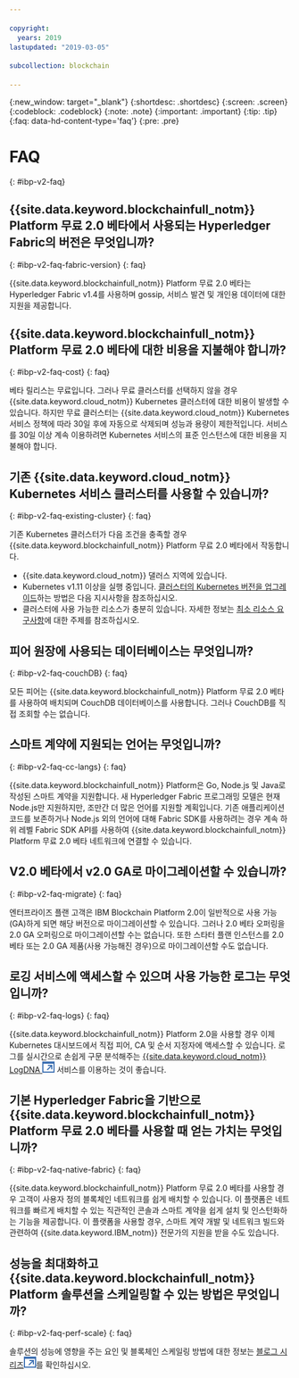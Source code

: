 ```yaml
---

copyright:
  years: 2019
lastupdated: "2019-03-05"

subcollection: blockchain

---
```



{:new_window: target="_blank"}
{:shortdesc: .shortdesc}
{:screen: .screen}
{:codeblock: .codeblock}
{:note: .note}
{:important: .important}
{:tip: .tip}
{:faq: data-hd-content-type='faq'}
{:pre: .pre}

# FAQ
{: #ibp-v2-faq}

## {{site.data.keyword.blockchainfull_notm}} Platform 무료 2.0 베타에서 사용되는 Hyperledger Fabric의 버전은 무엇입니까? 
{: #ibp-v2-faq-fabric-version}
{: faq}

{{site.data.keyword.blockchainfull_notm}} Platform 무료 2.0 베타는 Hyperledger Fabric v1.4를 사용하며 gossip, 서비스 발견 및 개인용 데이터에 대한 지원을 제공합니다. 

## {{site.data.keyword.blockchainfull_notm}} Platform 무료 2.0 베타에 대한 비용을 지불해야 합니까? 
{: #ibp-v2-faq-cost}
{: faq}

베타 릴리스는 무료입니다. 그러나 무료 클러스터를 선택하지 않을 경우 {{site.data.keyword.cloud_notm}} Kubernetes 클러스터에 대한 비용이 발생할 수 있습니다. 하지만 무료 클러스터는 {{site.data.keyword.cloud_notm}} Kubernetes 서비스 정책에 따라 30일 후에 자동으로 삭제되며 성능과 용량이 제한적입니다. 서비스를 30일 이상 계속 이용하려면 Kubernetes 서비스의 표준 인스턴스에 대한 비용을 지불해야 합니다. 

## 기존 {{site.data.keyword.cloud_notm}} Kubernetes 서비스 클러스터를 사용할 수 있습니까? 
{: #ibp-v2-faq-existing-cluster}
{: faq}

기존 Kubernetes 클러스터가 다음 조건을 충족할 경우 {{site.data.keyword.blockchainfull_notm}} Platform 무료 2.0 베타에서 작동합니다. 
- {{site.data.keyword.cloud_notm}} 댈러스 지역에 있습니다. 
- Kubernetes v1.11 이상을 실행 중입니다. [클러스터의 Kubernetes 버전을 업그레이드](/docs/services/blockchain/ibp-v2-deploy-iks.html#ibp-v2-deploy-iks-updating-kubernetes)하는 방법은 다음 지시사항을 참조하십시오. 
- 클러스터에 사용 가능한 리소스가 충분히 있습니다. 자세한 정보는 [최소 리소스 요구사항](/docs/services/blockchain/ibp-v2-deploy-iks.html#ibp-v2-deploy-iks-resources-required)에 대한 주제를 참조하십시오. 

## 피어 원장에 사용되는 데이터베이스는 무엇입니까? 
{: #ibp-v2-faq-couchDB}
{: faq}

모든 피어는 {{site.data.keyword.blockchainfull_notm}} Platform 무료 2.0 베타를 사용하여 배치되며 CouchDB 데이터베이스를 사용합니다. 그러나 CouchDB를 직접 조회할 수는 없습니다. 

## 스마트 계약에 지원되는 언어는 무엇입니까? 
{: #ibp-v2-faq-cc-langs}
{: faq}

{{site.data.keyword.blockchainfull_notm}} Platform은 Go, Node.js 및 Java로 작성된 스마트 계약을 지원합니다. 새 Hyperledger Fabric 프로그래밍 모델은 현재 Node.js만 지원하지만, 조만간 더 많은 언어를 지원할 계획입니다. 기존 애플리케이션 코드를 보존하거나 Node.js 외의 언어에 대해 Fabric SDK를 사용하려는 경우 계속 하위 레벨 Fabric SDK API를 사용하여 {{site.data.keyword.blockchainfull_notm}} Platform 무료 2.0 베타 네트워크에 연결할 수 있습니다. 

## V2.0 베타에서 v2.0 GA로 마이그레이션할 수 있습니까? 
{: #ibp-v2-faq-migrate}
{: faq}

엔터프라이즈 플랜 고객은 IBM Blockchain Platform 2.0이 일반적으로 사용 가능(GA)하게 되면 해당 버전으로 마이그레이션할 수 있습니다. 그러나 2.0 베타 오퍼링을 2.0 GA 오퍼링으로 마이그레이션할 수는 없습니다. 또한 스타터 플랜 인스턴스를 2.0 베타 또는 2.0 GA 제품(사용 가능해진 경우)으로 마이그레이션할 수도 없습니다. 

## 로깅 서비스에 액세스할 수 있으며 사용 가능한 로그는 무엇입니까? 
{: #ibp-v2-faq-logs}
{: faq}

{{site.data.keyword.blockchainfull_notm}} Platform 2.0을 사용할 경우 이제 Kubernetes 대시보드에서 직접 피어, CA 및 순서 지정자에 액세스할 수 있습니다. 로그를 실시간으로 손쉽게 구문 분석해주는 [{{site.data.keyword.cloud_notm}} LogDNA ![외부 링크 아이콘](../images/external_link.svg "외부 링크 아이콘")](https://cloud.ibm.com/catalog/services/logdna "{{site.data.keyword.IBM_notm}} Log Analysis with LogDNA") 서비스를 이용하는 것이 좋습니다. 

## 기본 Hyperledger Fabric을 기반으로 {{site.data.keyword.blockchainfull_notm}} Platform 무료 2.0 베타를 사용할 때 얻는 가치는 무엇입니까? 
{: #ibp-v2-faq-native-fabric}
{: faq}

{{site.data.keyword.blockchainfull_notm}} Platform 무료 2.0 베타를 사용할 경우 고객이 사용자 정의 블록체인 네트워크를 쉽게 배치할 수 있습니다. 이 플랫폼은 네트워크를 빠르게 배치할 수 있는 직관적인 콘솔과 스마트 계약을 쉽게 설치 및 인스턴화하는 기능을 제공합니다. 이 플랫폼을 사용할 경우, 스마트 계약 개발 및 네트워크 빌드와 관련하여 {{site.data.keyword.IBM_notm}} 전문가의 지원을 받을 수도 있습니다. 

## 성능을 최대화하고 {{site.data.keyword.blockchainfull_notm}} Platform 솔루션을 스케일링할 수 있는 방법은 무엇입니까? 
{: #ibp-v2-faq-perf-scale}
{: faq}

솔루션의 성능에 영향을 주는 요인 및 블록체인 스케일링 방법에 대한 정보는 [블로그 시리즈![외부 링크 아이콘](../images/external_link.svg "외부 링크 아이콘")](https://www.ibm.com/blogs/blockchain/2019/01/answering-your-questions-on-hyperledger-fabric-performance-and-scale/ "Hyperledger Fabric 성능 및 스케일에 대한 질문에 답하기")를 확인하십시오. 
